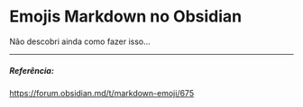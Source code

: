 # Emojis Markdown no Obsidian

Não descobri ainda como fazer isso...

---
##### Referência:
https://forum.obsidian.md/t/markdown-emoji/675